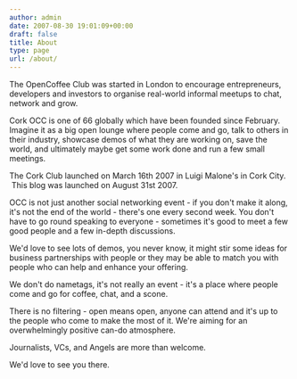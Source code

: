 ```yaml
---
author: admin
date: 2007-08-30 19:01:09+00:00
draft: false
title: About
type: page
url: /about/
---
```


The OpenCoffee Club was started in London to encourage entrepreneurs, developers and investors to organise real-world informal meetups to chat, network and grow.

Cork OCC is one of 66 globally which have been founded since February. Imagine it as a big open lounge where people come and go, talk to others in their industry, showcase demos of what they are working on, save the world, and ultimately maybe get some work done and run a few small meetings.

The Cork Club launched on March 16th 2007 in Luigi Malone's in Cork City.  This blog was launched on August 31st 2007.

OCC is not just another social networking event - if you don't make it along, it's not the end of the world - there's one every second week. You don't have to go round speaking to everyone - sometimes it's good to meet a few good people and a few in-depth discussions.

We'd love to see lots of demos, you never know, it might stir some ideas for business partnerships with people or they may be able to match you with people who can help and enhance your offering.

We don't do nametags, it's not really an event - it's a place where people come and go for coffee, chat, and a scone.

There is no filtering - open means open, anyone can attend and it's up to the people who come to make the most of it. We're aiming for an overwhelmingly positive can-do atmosphere.

Journalists, VCs, and Angels are more than welcome.

We'd love to see you there.
